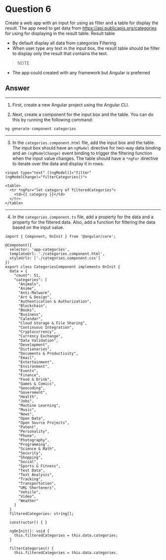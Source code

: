 # Question 6
Create a web app with an input for using as filter and a table for display the result. The app need to get data from https://api.publicapis.org/categories for using for displaying in the result table.
Result table
- By default display all data from categories
Filtering
- When user type any text in the input box, the result table should be filter to display only the result that contains the text.
> NOTE
- The app could created with any framework but Angular is preferred

## Answer 
---
1. First, create a new Angular project using the Angular CLI.

2. Next, create a component for the input box and the table. You can do this by running the following command:
```sh,
ng generate component categories
```
---

3. In the ``categories.component.html`` file, add the input box and the table. The input box should have an ``ngModel`` directive for two-way data binding and an ``(ngModelChange)`` event binding to trigger the filtering function when the input value changes. The table should have a ``*ngFor`` directive to iterate over the data and display it in rows.

```html,
<input type="text" [(ngModel)]="filter" (ngModelChange)="filterCategories()">

<table>
  <tr *ngFor="let category of filteredCategories">
    <td>{{ category }}</td>
  </tr>
</table>
```
---
4. In the ``categories.component.ts`` file, add a property for the data and a property for the filtered data. Also, add a function for filtering the data based on the input value.
```ts,
import { Component, OnInit } from '@angular/core';

@Component({
  selector: 'app-categories',
  templateUrl: './categories.component.html',
  styleUrls: ['./categories.component.css']
})
export class CategoriesComponent implements OnInit {
  data = {
    "count": 51,
    "categories": [
      "Animals",
      "Anime",
      "Anti-Malware",
      "Art & Design",
      "Authentication & Authorization",
      "Blockchain",
      "Books",
      "Business",
      "Calendar",
      "Cloud Storage & File Sharing",
      "Continuous Integration",
      "Cryptocurrency",
      "Currency Exchange",
      "Data Validation",
      "Development",
      "Dictionaries",
      "Documents & Productivity",
      "Email",
      "Entertainment",
      "Environment",
      "Events",
      "Finance",
      "Food & Drink",
      "Games & Comics",
      "Geocoding",
      "Government",
      "Health",
      "Jobs",
      "Machine Learning",
      "Music",
      "News",
      "Open Data",
      "Open Source Projects",
      "Patent",
      "Personality",
      "Phone",
      "Photography",
      "Programming",
      "Science & Math",
      "Security",
      "Shopping",
      "Social",
      "Sports & Fitness",
      "Test Data",
      "Text Analysis",
      "Tracking",
      "Transportation",
      "URL Shorteners",
      "Vehicle",
      "Video",
      "Weather"
    ]
  }
  filteredCategories: string[];

  constructor() { }

  ngOnInit(): void {
    this.filteredCategories = this.data.categories;
  }

  filterCategories() {
    this.filteredCategories = this.data.categories.
```
